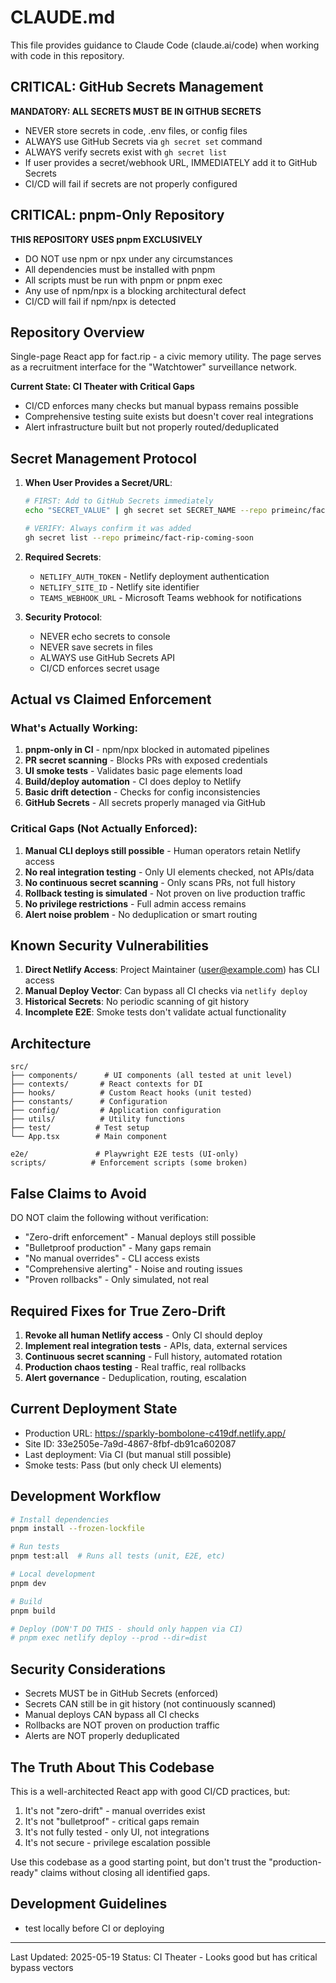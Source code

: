 # CLAUDE.md

This file provides guidance to Claude Code (claude.ai/code) when working with code in this repository.

## CRITICAL: GitHub Secrets Management

**MANDATORY: ALL SECRETS MUST BE IN GITHUB SECRETS**
- NEVER store secrets in code, .env files, or config files
- ALWAYS use GitHub Secrets via `gh secret set` command
- ALWAYS verify secrets exist with `gh secret list`
- If user provides a secret/webhook URL, IMMEDIATELY add it to GitHub Secrets
- CI/CD will fail if secrets are not properly configured

## CRITICAL: pnpm-Only Repository

**THIS REPOSITORY USES pnpm EXCLUSIVELY**
- DO NOT use npm or npx under any circumstances
- All dependencies must be installed with pnpm
- All scripts must be run with pnpm or pnpm exec
- Any use of npm/npx is a blocking architectural defect
- CI/CD will fail if npm/npx is detected

## Repository Overview

Single-page React app for fact.rip - a civic memory utility. The page serves as a recruitment interface for the "Watchtower" surveillance network.

**Current State: CI Theater with Critical Gaps**
- CI/CD enforces many checks but manual bypass remains possible
- Comprehensive testing suite exists but doesn't cover real integrations
- Alert infrastructure built but not properly routed/deduplicated

## Secret Management Protocol

1. **When User Provides a Secret/URL**:
   ```bash
   # FIRST: Add to GitHub Secrets immediately
   echo "SECRET_VALUE" | gh secret set SECRET_NAME --repo primeinc/fact-rip-coming-soon

   # VERIFY: Always confirm it was added
   gh secret list --repo primeinc/fact-rip-coming-soon
   ```

2. **Required Secrets**:
   - `NETLIFY_AUTH_TOKEN` - Netlify deployment authentication
   - `NETLIFY_SITE_ID` - Netlify site identifier
   - `TEAMS_WEBHOOK_URL` - Microsoft Teams webhook for notifications

3. **Security Protocol**:
   - NEVER echo secrets to console
   - NEVER save secrets in files
   - ALWAYS use GitHub Secrets API
   - CI/CD enforces secret usage

## Actual vs Claimed Enforcement

### What's Actually Working:
1. **pnpm-only in CI** - npm/npx blocked in automated pipelines
2. **PR secret scanning** - Blocks PRs with exposed credentials
3. **UI smoke tests** - Validates basic page elements load
4. **Build/deploy automation** - CI does deploy to Netlify
5. **Basic drift detection** - Checks for config inconsistencies
6. **GitHub Secrets** - All secrets properly managed via GitHub

### Critical Gaps (Not Actually Enforced):
1. **Manual CLI deploys still possible** - Human operators retain Netlify access
2. **No real integration testing** - Only UI elements checked, not APIs/data
3. **No continuous secret scanning** - Only scans PRs, not full history
4. **Rollback testing is simulated** - Not proven on live production traffic
5. **No privilege restrictions** - Full admin access remains
6. **Alert noise problem** - No deduplication or smart routing

## Known Security Vulnerabilities

1. **Direct Netlify Access**: Project Maintainer (user@example.com) has CLI access
2. **Manual Deploy Vector**: Can bypass all CI checks via `netlify deploy`
3. **Historical Secrets**: No periodic scanning of git history
4. **Incomplete E2E**: Smoke tests don't validate actual functionality

## Architecture

```
src/
├── components/      # UI components (all tested at unit level)
├── contexts/       # React contexts for DI
├── hooks/          # Custom React hooks (unit tested)
├── constants/      # Configuration
├── config/         # Application configuration
├── utils/          # Utility functions
├── test/          # Test setup
└── App.tsx        # Main component

e2e/               # Playwright E2E tests (UI-only)
scripts/          # Enforcement scripts (some broken)
```

## False Claims to Avoid

DO NOT claim the following without verification:
- "Zero-drift enforcement" - Manual deploys still possible
- "Bulletproof production" - Many gaps remain
- "No manual overrides" - CLI access exists
- "Comprehensive alerting" - Noise and routing issues
- "Proven rollbacks" - Only simulated, not real

## Required Fixes for True Zero-Drift

1. **Revoke all human Netlify access** - Only CI should deploy
2. **Implement real integration tests** - APIs, data, external services
3. **Continuous secret scanning** - Full history, automated rotation
4. **Production chaos testing** - Real traffic, real rollbacks
5. **Alert governance** - Deduplication, routing, escalation

## Current Deployment State

- Production URL: https://sparkly-bombolone-c419df.netlify.app/
- Site ID: 33e2505e-7a9d-4867-8fbf-db91ca602087
- Last deployment: Via CI (but manual still possible)
- Smoke tests: Pass (but only check UI elements)

## Development Workflow

```bash
# Install dependencies
pnpm install --frozen-lockfile

# Run tests
pnpm test:all  # Runs all tests (unit, E2E, etc)

# Local development
pnpm dev

# Build
pnpm build

# Deploy (DON'T DO THIS - should only happen via CI)
# pnpm exec netlify deploy --prod --dir=dist
```

## Security Considerations

- Secrets MUST be in GitHub Secrets (enforced)
- Secrets CAN still be in git history (not continuously scanned)
- Manual deploys CAN bypass all CI checks
- Rollbacks are NOT proven on production traffic
- Alerts are NOT properly deduplicated

## The Truth About This Codebase

This is a well-architected React app with good CI/CD practices, but:
1. It's not "zero-drift" - manual overrides exist
2. It's not "bulletproof" - critical gaps remain
3. It's not fully tested - only UI, not integrations
4. It's not secure - privilege escalation possible

Use this codebase as a good starting point, but don't trust the "production-ready" claims without closing all identified gaps.

## Development Guidelines

- test locally before CI or deploying

---
Last Updated: 2025-05-19
Status: CI Theater - Looks good but has critical bypass vectors